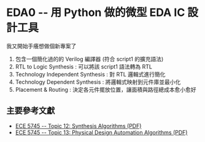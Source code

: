 # EDA0 -- 用 Python 做的微型 EDA IC 設計工具

我又開始手癢想做個新專案了

1. 包含一個簡化過的的 Verilog 編譯器 (符合 script1 的擴充語法)
2. RTL to Logic Synthesis : 可以將該 script1 語法轉為 RTL
3. Technology Independent Synthesis : 對 RTL 邏輯式進行簡化
4. Technology Dependent Synthesis : 將邏輯式映射到元件庫並最小化
5. Placement & Routing : 決定各元件擺放位置，讓面積與路徑總成本愈小愈好

## 主要參考文獻

* [ECE 5745 -- Topic 12: Synthesis Algorithms (PDF)](https://www.csl.cornell.edu/courses/ece5745/handouts/ece5745-T12-cad-synthesis.pdf)
* [ECE 5745 -- Topic 13: Physical Design Automation Algorithms (PDF)](https://www.csl.cornell.edu/courses/ece5745/handouts/ece5745-T13-cad-physical.pdf)

